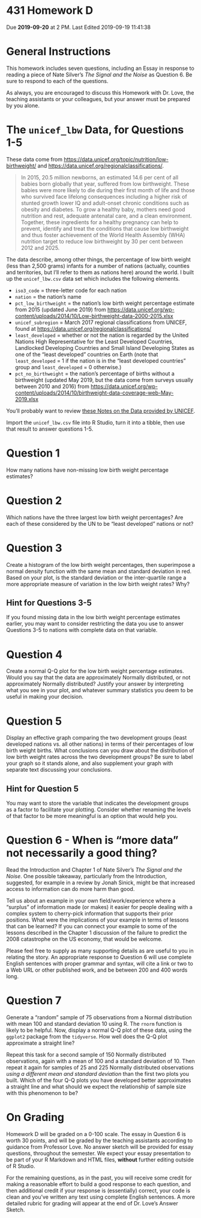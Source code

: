 431 Homework D
================
Due **2019-09-20** at 2 PM. Last Edited 2019-09-19 11:41:38

# General Instructions

This homework includes seven questions, including an Essay in response
to reading a piece of Nate Silver’s *The Signal and the Noise* as
Question 6. Be sure to respond to each of the questions.

As always, you are encouraged to discuss this Homework with Dr. Love,
the teaching assistants or your colleagues, but your answer must be
prepared by you alone.

# The `unicef_lbw` Data, for Questions 1-5

These data come from
<https://data.unicef.org/topic/nutrition/low-birthweight/> and
<https://data.unicef.org/regionalclassifications/>.

> In 2015, 20.5 million newborns, an estimated 14.6 per cent of all
> babies born globally that year, suffered from low birthweight. These
> babies were more likely to die during their first month of life and
> those who survived face lifelong consequences including a higher risk
> of stunted growth lower IQ and adult-onset chronic conditions such as
> obesity and diabetes. To grow a healthy baby, mothers need good
> nutrition and rest, adequate antenatal care, and a clean environment.
> Together, these ingredients for a healthy pregnancy can help to
> prevent, identify and treat the conditions that cause low birthweight
> and thus foster achievement of the World Health Assembly (WHA)
> nutrition target to reduce low birthweight by 30 per cent between 2012
> and 2025.

The data describe, among other things, the percentage of low birth
weight (less than 2,500 grams) infants for a number of nations
(actually, counties and territories, but I’ll refer to them as nations
here) around the world. I built up the `unicef_lbw.csv` data set which
includes the following elements.

  - `iso3_code` = three-letter code for each nation
  - `nation` = the nation’s name
  - `pct_low_birthweight` = the nation’s low birth weight percentage
    estimate from 2015 (updated June 2019) from
    <https://data.unicef.org/wp-content/uploads/2014/10/Low-birthweight-data-2000-2015.xlsx>
  - `unicef_subregion` = March 2017 regional classifications from
    UNICEF, found at <https://data.unicef.org/regionalclassifications/>
  - `least_developed` = whether or not the nation is regarded by the
    United Nations High Representative for the Least Developed
    Countries, Landlocked Developing Countries and Small Island
    Developing States as one of the “least developed” countries on Earth
    (note that `least_developed` = 1 if the nation is in the “least
    developed countries” group and `least_developed` = 0 otherwise.)
  - `pct_no_birthweight` = the nation’s percentage of births without a
    birthweight (updated May 2019, but the data come from surveys
    usually between 2010 and 2016) from
    <https://data.unicef.org/wp-content/uploads/2014/10/birthweight-data-coverage-web-May-2019.xlsx>

You’ll probably want to review [these Notes on the Data provided by
UNICEF](https://data.unicef.org/topic/nutrition/low-birthweight/).

Import the `unicef_lbw.csv` file into R Studio, turn it into a tibble,
then use that result to answer questions 1-5.

# Question 1

How many nations have non-missing low birth weight percentage estimates?

# Question 2

Which nations have the three largest low birth weight percentages? Are
each of these considered by the UN to be “least developed” nations or
not?

# Question 3

Create a histogram of the low birth weight percentages, then superimpose
a normal density function with the same mean and standard deviation in
red. Based on your plot, is the standard deviation or the inter-quartile
range a more appropriate measure of variation in the low birth weight
rates? Why?

## Hint for Questions 3-5

If you found missing data in the low birth weight percentage estimates
earlier, you may want to consider restricting the data you use to answer
Questions 3-5 to nations with complete data on that variable.

# Question 4

Create a normal Q-Q plot for the low birth weight percentage estimates.
Would you say that the data are approximately Normally distributed, or
not approximately Normally distributed? Justify your answer by
interpreting what you see in your plot, and whatever summary statistics
you deem to be useful in making your decision.

# Question 5

Display an effective graph comparing the two development groups (least
developed nations vs. all other nations) in terms of their percentages
of low birth weight births. What conclusions can you draw about the
distribution of low birth weight rates across the two development
groups? Be sure to label your graph so it stands alone, and also
supplement your graph with separate text discussing your conclusions.

## Hint for Question 5

You may want to store the variable that indicates the development groups
as a factor to facilitate your plotting. Consider whether renaming the
levels of that factor to be more meaningful is an option that would help
you.

# Question 6 - When is “more data” not necessarily a good thing?

Read the Introduction and Chapter 1 of Nate Silver’s *The Signal and the
Noise*. One possible takeaway, particularly from the Introduction,
suggested, for example in a review by Jonah Sinick, might be that
increased access to information can do more harm than good.

Tell us about an example in your own field/work/experience where a
“surplus” of information made (or makes) it easier for people dealing
with a complex system to cherry-pick information that supports their
prior positions. What were the implications of your example in terms of
lessons that can be learned? If you can connect your example to some of
the lessons described in the Chapter 1 discussion of the failure to
predict the 2008 catastrophe on the US economy, that would be welcome.

Please feel free to supply as many supporting details as are useful to
you in relating the story. An appropriate response to Question 6 will
use complete English sentences with proper grammar and syntax, will cite
a link or two to a Web URL or other published work, and be between 200
and 400 words long.

# Question 7

Generate a “random” sample of 75 observations from a Normal distribution
with mean 100 and standard deviation 10 using R. The `rnorm` function is
likely to be helpful. Now, display a normal Q-Q plot of these data,
using the `ggplot2` package from the `tidyverse`. How well does the Q-Q
plot approximate a straight line?

Repeat this task for a second sample of 150 Normally distributed
observations, again with a mean of 100 and a standard deviation of 10.
Then repeat it again for samples of 25 and 225 Normally distributed
observations *using a different mean and standard deviation* than the
first two plots you built. Which of the four Q-Q plots you have
developed better approximates a straight line and what should we expect
the relationship of sample size with this phenomenon to be?

# On Grading

Homework D will be graded on a 0-100 scale. The essay in Question 6 is
worth 30 points, and will be graded by the teaching assistants according
to guidance from Professor Love. No answer sketch will be provided for
essay questions, throughout the semester. We expect your essay
presentation to be part of your R Markdown and HTML files, **without**
further editing outside of R Studio.

For the remaining questions, as in the past, you will receive some
credit for making a reasonable effort to build a good response to each
question, and then additional credit if your response is (essentially)
correct, your code is clean and you’ve written any text using complete
English sentences. A more detailed rubric for grading will appear at the
end of Dr. Love’s Answer Sketch.
